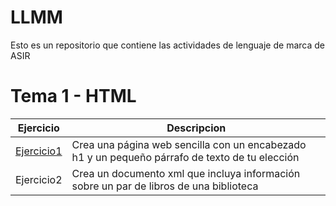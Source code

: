 # LLMM
Esto es un repositorio que contiene las actividades de lenguaje de marca de ASIR

# Tema 1 - HTML

Ejercicio | Descripcion
----------|--------------
[Ejercicio1](/tema1/actividad1.html)|Crea una página web sencilla con un encabezado h1 y un pequeño párrafo de texto de tu elección
Ejercicio2|Crea un documento xml que incluya información sobre un par de libros de una biblioteca
